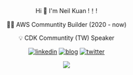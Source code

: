 <div align="center"> 

 Hi 👋  I'm Neil Kuan !！!

 🧚‍♂️ AWS Communtity Builder (2020 - now) 

 💡 CDK Communtity (TW) Speaker
 
[linkedin]: https://img.shields.io/static/v1?label=&message=LinkedIn&&color=3B3B7A&logo=linkedin
[blog]: https://img.shields.io/static/v1?label=&message=Blog&color=3B3B7A&logo=microdotblog
[twitter]: https://img.shields.io/static/v1?label=&message=Twitter&&color=3B3B7A&logo=twitter

[![linkedin]](https://www.linkedin.com/in/neilkuan/)
[![blog]](https://blog.neilkuan.net/post)
[![twitter]](https://twitter.com/neil_kuan)


<img src = "https://github-readme-stats.vercel.app/api?username=neilkuan&show_icons=true&theme=nord&line_height=27">
</div>
